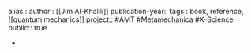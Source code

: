 alias::
author:: [[Jim Al-Khalili]] 
publication-year::
tags:: book, reference, [[quantum mechanics]] 
project:: #AMT #Metamechanica #X-Science 
public:: true

-